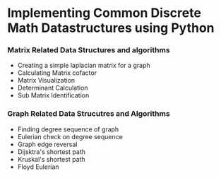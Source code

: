# Implementing Common Discrete Math Datastructures using Python 


### Matrix Related Data Structures and algorithms 

- Creating a simple laplacian matrix for a graph 
- Calculating Matrix cofactor
- Matrix Visualization 
- Determinant Calculation 
- Sub Matrix Identification

### Graph Related Data Strucutres and Algorithms 

- Finding degree sequence of graph 
- Eulerian check on degree sequence 
- Graph edge reversal 
- Dijsktra's shortest path
- Kruskal's shortest path 
- Floyd Eulerian 
